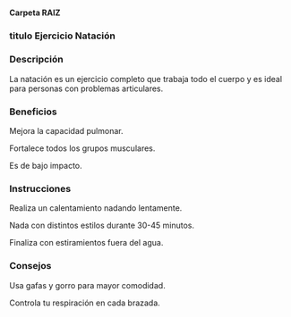 #### Carpeta RAIZ 

### titulo Ejercicio Natación


### Descripción
La natación es un ejercicio completo que trabaja todo el cuerpo y es ideal para personas con problemas articulares.

### Beneficios
Mejora la capacidad pulmonar.

Fortalece todos los grupos musculares.

Es de bajo impacto.

### Instrucciones
Realiza un calentamiento nadando lentamente.

Nada con distintos estilos durante 30-45 minutos.

Finaliza con estiramientos fuera del agua.


### Consejos
Usa gafas y gorro para mayor comodidad.

Controla tu respiración en cada brazada.

